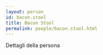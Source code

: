 ```yaml
---
layout: person
id: bacon.stool
title: Bacon Stool
permalink: people/bacon.stool.html
---
```


Dettagli della persona